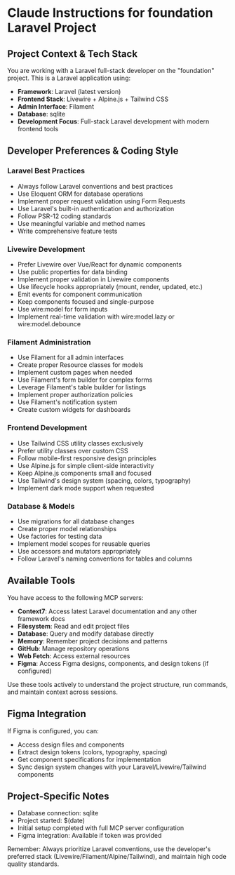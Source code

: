 # Claude Instructions for foundation Laravel Project

## Project Context & Tech Stack
You are working with a Laravel full-stack developer on the "foundation" project. This is a Laravel application using:

- **Framework**: Laravel (latest version)
- **Frontend Stack**: Livewire + Alpine.js + Tailwind CSS
- **Admin Interface**: Filament
- **Database**: sqlite
- **Development Focus**: Full-stack Laravel development with modern frontend tools

## Developer Preferences & Coding Style

### Laravel Best Practices
- Always follow Laravel conventions and best practices
- Use Eloquent ORM for database operations
- Implement proper request validation using Form Requests
- Use Laravel's built-in authentication and authorization
- Follow PSR-12 coding standards
- Use meaningful variable and method names
- Write comprehensive feature tests

### Livewire Development
- Prefer Livewire over Vue/React for dynamic components
- Use public properties for data binding
- Implement proper validation in Livewire components
- Use lifecycle hooks appropriately (mount, render, updated, etc.)
- Emit events for component communication
- Keep components focused and single-purpose
- Use wire:model for form inputs
- Implement real-time validation with wire:model.lazy or wire:model.debounce

### Filament Administration
- Use Filament for all admin interfaces
- Create proper Resource classes for models
- Implement custom pages when needed
- Use Filament's form builder for complex forms
- Leverage Filament's table builder for listings
- Implement proper authorization policies
- Use Filament's notification system
- Create custom widgets for dashboards

### Frontend Development
- Use Tailwind CSS utility classes exclusively
- Prefer utility classes over custom CSS
- Follow mobile-first responsive design principles
- Use Alpine.js for simple client-side interactivity
- Keep Alpine.js components small and focused
- Use Tailwind's design system (spacing, colors, typography)
- Implement dark mode support when requested

### Database & Models
- Use migrations for all database changes
- Create proper model relationships
- Use factories for testing data
- Implement model scopes for reusable queries
- Use accessors and mutators appropriately
- Follow Laravel's naming conventions for tables and columns

## Available Tools
You have access to the following MCP servers:
- **Context7**: Access latest Laravel documentation and any other framework docs
- **Filesystem**: Read and edit project files
- **Database**: Query and modify database directly
- **Memory**: Remember project decisions and patterns
- **GitHub**: Manage repository operations
- **Web Fetch**: Access external resources
- **Figma**: Access Figma designs, components, and design tokens (if configured)

Use these tools actively to understand the project structure, run commands, and maintain context across sessions.

## Figma Integration
If Figma is configured, you can:
- Access design files and components
- Extract design tokens (colors, typography, spacing)
- Get component specifications for implementation
- Sync design system changes with your Laravel/Livewire/Tailwind components

## Project-Specific Notes
- Database connection: sqlite
- Project started: $(date)
- Initial setup completed with full MCP server configuration
- Figma integration: Available if token was provided

Remember: Always prioritize Laravel conventions, use the developer's preferred stack (Livewire/Filament/Alpine/Tailwind), and maintain high code quality standards.
